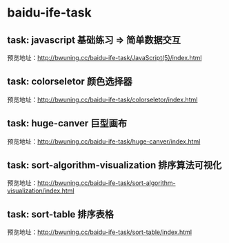 # baidu-ife-task

## task: javascript 基础练习 => 简单数据交互

预览地址：http://bwuning.cc/baidu-ife-task/JavaScript(5)/index.html


## task: colorseletor 颜色选择器

预览地址：http://bwuning.cc/baidu-ife-task/colorseletor/index.html

## task: huge-canver 巨型画布

预览地址：http://bwuning.cc/baidu-ife-task/huge-canver/index.html

## task: sort-algorithm-visualization 排序算法可视化

预览地址：http://bwuning.cc/baidu-ife-task/sort-algorithm-visualization/index.html

## task: sort-table 排序表格

预览地址：http://bwuning.cc/baidu-ife-task/sort-table/index.html
